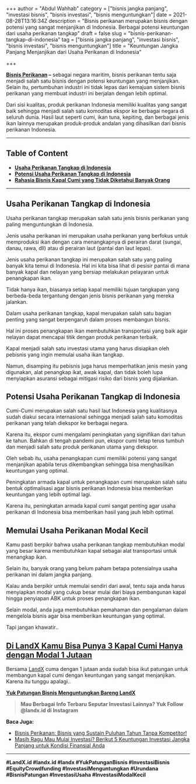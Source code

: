 +++
author = "Abdul Wahhab"
category = ["bisnis jangka panjang", "investasi bisnis", "bisnis investasi", "bisnis menguntungkan"]
date = 2021-08-28T13:16:34Z
description = "Bisnis perikanan merupakan bisnis dengan potensi yang sangat menjanjikan di Indonesia. Berbagai potensi keuntungan dari usaha perikanan tangkap"
draft = false
slug = "bisnis-perikanan-tangkap-di-indonesia"
tag = ["bisnis jangka panjang", "investasi bisnis", "bisnis investasi", "bisnis menguntungkan"]
title = "Keuntungan Jangka Panjang Menjanjikan dari Usaha Perikanan di Indonesia"

+++


**[Bisnis Perikanan](https://landx.id/project/#/asm1) –**  sebagai negara maritim, bisnis perikanan tentu saja menjadi salah satu bisnis dengan potensi keuntungan yang menjanjikan. Selain itu, pertumbuhan industri ini tidak lepas dari kemajuan sistem bisnis perikanan yang membuat industri ini berjalan dengan lebih optimal.

Dari sisi kualitas, produk perikanan Indonesia memiliki kualitas yang sangat baik sehingga menjadi salah satu komoditas ekspor ke berbagai negara di seluruh dunia. Hasil laut seperti cumi, ikan tuna, kepiting, dan berbagai jenis ikan lainnya merupakan produk-produk andalan yang dihasilkan dari bisnis perikanan Indonesia.

---

## Table of Content

* **[Usaha Perikanan Tangkap di Indonesia](#usaha-perikanan-tangkap-di-indonesia)**
* **[Potensi Usaha Perikanan Tangkap di Indonesia](#potensi-usaha-perikanan-tangkap-di-indonesia)**
* **[Rahasia Bisnis Kapal Cumi yang Tidak Diketahui Banyak Orang](#memulai-usaha-perikanan-modal-kecil)**

---

## Usaha Perikanan Tangkap di Indonesia

Usaha perikanan tangkap merupakan salah satu jenis bisnis perikanan yang paling menguntungkan di Indonesia.

Jenis usaha perikanan ini merupakan usaha perikanan yang berfokus untuk memproduksi ikan dengan cara menangkapnya di perairan darat (sungai, danau, rawa, dll) atau di perairan laut (pantai dan laut lepas).

Jenis usaha perikanan tangkap ini merupakan salah satu yang paling banyak kita temui di Indonesia. Hal ini kita bisa lihat di pesisir pantai di mana banyak kapal dan nelayan yang bersiap melakukan pelayaran untuk penangkapan ikan.

Tidak hanya ikan, biasanya setiap kapal memiliki tujuan tangkapan yang berbeda-beda tergantung dengan jenis bisnis perikanan yang mereka jalankan.

Dalam  usaha perikanan tangkap, kapal merupakan salah satu bagian penting yang sangat berpengaruh dalam proses membangun bisnis.

Hal ini proses penangkapan ikan membutuhkan transportasi yang baik agar nelayan dapat mencapai titik dengan produk perikanan terbaik.

Kapal menjadi salah satu investasi utama yang harus disiapkan oleh pebisnis yang ingin memulai usaha ikan tangkap.

Namun, disamping itu pebisnis juga harus memperhatikan jenis mesin yang digunakan, alat penangkap ikat, awak kapal, dan tidak boleh lupa menyiapkan asuransi sebagai mitigasi risiko dari bisnis yang dijalankan.

## Potensi Usaha Perikanan Tangkap di Indonesia

Cumi-Cumi merupakan salah satu hasil laut Indonesia yang kualitasnya sudah diakui secara internasional sehingga menjadi salah satu komoditas perikanan yang telah diekspor ke berbagai negara.

Karena itu, ekspor cumi mengalami peningkatan yang signifikan dari tahun ke tahun. Bahkan di tengah pandemi pun, ekspor cumi tetap terus tumbuh dan menjadi salah satu produk perikanan utama yang diekspor.

Oleh sebab itu, usaha penangkapan cumi memiliki potensi yang sangat menjanjikan apabila terus dikembangkan sehingga bisa menghasilkan keuntungan yang optimal.

Peningkatan armada kapal untuk penangkapan cumi merupakan salah satu bentuk optimalisasi agar bisnis perikanan Indonesia bisa memberikan keuntungan yang lebih optimal lagi.

Karena itu, peningkatan armada kapal cumi sangat penting agar usaha perikanan di Indonesia bisa memberikan hasil yang jauh lebih optimal.

## Memulai Usaha Perikanan Modal Kecil

Kamu pasti berpikir bahwa usaha perikanan tangkap membutuhkan modal yang besar karena membutuhkan kapal sebagai alat transportasi untuk menangkap ikan.

Selain itu, banyak orang yang belum paham betapa potensialnya usaha perikanan ini dalam jangka panjang.

Kalau anda berpikir untuk memulai sendiri dari awal, tentu saja anda harus menyiapkan modal yang cukup besar mulai dari biaya pembangunan kapal hingga penyiapan ABK untuk proses penangkapan ikan.

Selain modal, anda juga membutuhkan pemahaman dan pengalaman dalam mengelola bisnis agar bisa memberikan keuntungan yang optimal.

Tapi jangan khawatir..

## [Di LandX Kamu Bisa Punya 3 Kapal Cumi   Hanya dengan Modal 1 Jutaan](https://landx.id/project/#/asm1)

Bersama [LandX](https://landx.id/) cuma dengan 1 jutaan anda sudah bisa ikut patungan untuk membangun kapal cumi dengan keuntungan yang sangat menjanjikan. Karena itu tunggu apalagi..

**[Yuk Patungan Bisnis Menguntungkan Bareng LandX](https://landx.id/project/)**

> **Mau Berbagai Info Terbaru Seputar Investasi Lainnya? Yuk Follow @landx.id di Instagram**

**Baca Juga:**

* [Bisnis Perikanan: Bisnis yang Sustain Puluhan Tahun Tanpa Kompetitor!](https://landx.id/blog/bisnis-perikanan-menguntungkan-selama-pandemi/)
* [Masih Ragu Mau Mulai Investasi? Berikut 5 Keuntungan Investasi Jangka Panjang untuk Kondisi Finansial Anda](https://landx.id/blog/keuntungan-investasi-untuk-jangka-panjang/)

---

**#LandX.id      #landx.id    #landx   #YukPatunganBisnis  #InvestasiBisnis     #EquityCrowdfunding     #InvestasiMenguntungkan    #Urundana     #BisnisPatungan    #InvestasiUsaha #InvestasiModalKecil**

